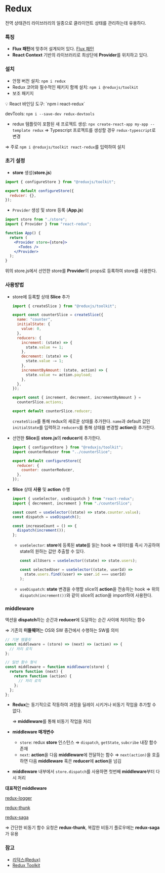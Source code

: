 # Redux

전역 상태관리 라이브러리의 일종으로 클라이언트 상태를 관리하는데 유용하다.

### **특징**

- **Flux 패턴**에 맞추어 설계되어 있다.
  [Flux 패턴](..%2F..%2F%EC%9A%A9%EC%96%B4%2520%EB%B0%8F%2520%EA%B0%9C%EB%85%90%2FFlux%2520%ED%8C%A8%ED%84%B4.md)
- **React Context** 기반의 라이브러리로 최상단에 **Provider**를 위치하고 있다.

### **설치**

- 안정 버전 설치: `npm i redux`
- Redux 코어와 필수적인 패키지 함께 설치: `npm i @reduxjs/toolkit`
- 보조 패키지

<aside>
💡 React 바인딩 도구: `npm i react-redux`

devTools: `npm i --save-dev redux-devtools`

</aside>

- redux 템플릿이 포함된 새 프로젝트 생성: `npx create-react-app my-app --template redux`
  ⇒ Typescript 프로젝트를 생성할 경우 `redux-typescript`로 변경

⇒ 주로 `npm i @reduxjs/toolkit react-redux`를 입력하여 설치

### **초기 설정**

- **store** 생성(**store.js**)

```jsx
import { configureStore } from "@reduxjs/toolkit";

export default configureStore({
  reducer: {},
});
```

- `Provider` 생성 및 store 등록 (**App.js**)

```jsx
import store from "./store";
import { Provider } from "react-redux";

function App() {
  return (
    <Provider store={store}>
      <Todos />
    </Provider>
  );
}
```

위의 store.js에서 선언한 store를 **Provider**의 props로 등록하여 store를 사용한다.

### **사용방법**

- store에 등록할 상태 **Slice** 추가

  ```jsx
  import { createSlice } from "@reduxjs/toolkit";

  export const counterSlice = createSlice({
    name: "counter",
    initialState: {
      value: 0,
    },
    reducers: {
      increment: (state) => {
        state.value += 1;
      },
      decrement: (state) => {
        state.value -= 1;
      },
      incrementByAmount: (state, action) => {
        state.value += action.payload;
      },
    },
  });

  export const { increment, decrement, incrementByAmount } =
    counterSlice.actions;

  export default counterSlice.reducer;
  ```

  `createSlice`를 통해 redux의 새로운 상태를 추가한다.
  `name`과 default 값인 `initialState`를 입력하고 `reducers`를 통해 상태를 변경할 **action**을 추가한다.

- 선언한 **Slice**를 **store.js**의 **reducer**에 추가한다.

  ```jsx
  import { configureStore } from "@reduxjs/toolkit";
  import counterReducer from "../counterSlice";

  export default configureStore({
    reducer: {
      counter: counterReducer,
    },
  });
  ```

- **Slice** 상태 **사용** 및 **action** 수행

  ```jsx
  import { useSelector, useDispatch } from "react-redux";
  import { decrement, increment } from "./counterSlice";

  const count = useSelector((state) => state.counter.value);
  const dispatch = useDispatch();

  const increaseCount = () => {
    dispatch(increment());
  };
  ```

  - `useSelector`: **store**에 등록된 **state**를 읽는 hook
    ⇒ 데이터를 즉시 가공하여 state의 원하는 값만 추출할 수 있다.

    ```jsx
    const allUsers = useSelector((state) => state.users);

    const selectedUser = useSelector((state, userId) =>
      state.users.find((user) => user.id === userId)
    );
    ```

  - `useDispatch`: **state** 변경을 수행할 slice의 **action**을 전송하는 hook
    ⇒ 위의 `dispatch(increment())`와 같이 slice의 action을 import하여 사용한다.

### middleware

액션을 **dispatch**하는 순간과 **reducer**에 도달하는 순간 사이에 처리하는 함수

⇒ 기존의 **미들웨어**는 OS와 SW 중간에서 수행하는 SW를 의미

```jsx
// 기본 템플릿
const middleware = (store) => (next) => (action) => {
  // 처리 로직
};

// 일반 함수 형식
const middleware = function middleware(store) {
  return function (next) {
    return function (action) {
      // 처리 로직
    };
  };
};
```

- **Redux**는 동기적으로 작동하여 과정을 딜레이 시키거나 비동기 작업을 추가할 수 없다.

  ⇒ **middleware**를 통해 비동기 작업을 처리

- **middleware 매개변수**

  - `store`: redux **store** 인스턴스
    ⇒ `dispatch`, `getState`, `subcribe` 내장 함수 존재
  - `next`: **action**을 다음 **middleware**에 전달하는 함수
    ⇒ `next(action)`을 호출하면 다음 **middleware** 혹은 **reducer**에 **action**을 넘김

- **middleware** 내부에서 `store.dispatch`를 사용하면 첫번째 **middleware**부터 다시 처리

**대표적인 middleware**

[redux-logger](Redux/redux-logger.md)

[redux-thunk](Redux/redux-thunk.md)

[redux-saga](Redux/redux-saga.md)

⇒ 간단한 비동기 함수 요청은 **redux-thunk**, 복잡한 비동기 플로우에는 **redux-saga**가 유용

### 참고

- [리덕스(Redux)](https://ko.redux.js.org/)
- [Redux Toolkit](https://redux-toolkit.js.org/)
